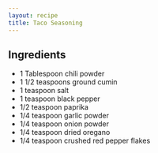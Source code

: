 ```yaml
---
layout: recipe
title: Taco Seasoning
---
```


## Ingredients

* 1 Tablespoon chili powder
* 1 1/2 teaspoons ground cumin
* 1 teaspoon salt
* 1 teaspoon black pepper
* 1/2 teaspoon paprika
* 1/4 teaspoon garlic powder
* 1/4 teaspoon onion powder
* 1/4 teaspoon dried oregano
* 1/4 teaspoon crushed red pepper flakes

